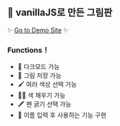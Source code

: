 ## 🔮 vanillaJS로 만든 그림판

✨ [Go to Demo Site](https://yangwonhee.github.io/paintingPage/) ✨

### Functions！

- 🖤 다크모드 가능
- 🎨 그림 저장 가능
- 🖌 여러 색상 선택 가능
- 👩‍🎨 색 채우기 가능
- 🖍 펜 굵기 선택 가능
- 🍇 이름 입력 후 사용하는 기능 구현
